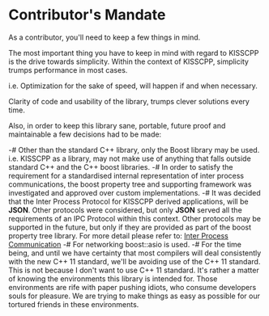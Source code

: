 # Contributor's Mandate

As a contributor, you'll need to keep a few things in mind.

The most important thing you have to keep in mind with regard to KISSCPP is the
drive towards simplicity. Within the context of KISSCPP, simplicity trumps
performance in most cases.

i.e. Optimization for the sake of speed, will happen if and when necessary.

Clarity of code and usability of the library, trumps clever solutions every
time.

Also, in order to keep this library sane, portable, future proof and maintainable
a few decisions had to be made:

-# Other than the standard C++ library, only the Boost library may be used. i.e.
   KISSCPP as a library, may not make use of anything that falls outside
   standard C++ and the C++ boost libraries.
-# In order to satisfy the requirement for a standardised internal
   representation of inter process communications, the boost property tree
   and supporting framework was investigated and approved over custom
   implementations.
-# It was decided that the Inter Process Protocol for KISSCPP derived
   applications, will be **JSON**. Other protocols were considered, but only
   **JSON** served all the requirements of an IPC Protocol within this context.
   Other protocols may be supported in the future, but only if they are provided
   as part of the boost property tree library. For more detail please refer to:
   [Inter Process Communication](md_inter_process_communication.html)
-# For networking boost::asio is used.
-# For the time being, and until we have certainty that most compilers will deal
   consistently with the new C++ 11 standard, we'll be avoiding use of the
   C++ 11 standard. This is not because I don't want to use C++ 11 standard.
   It's rather a matter of knowing the environments this library is intended
   for. Those environments are rife with paper pushing idiots, who consume
   developers souls for pleasure. We are trying to make things as easy as
   possible for our tortured friends in these environments.

